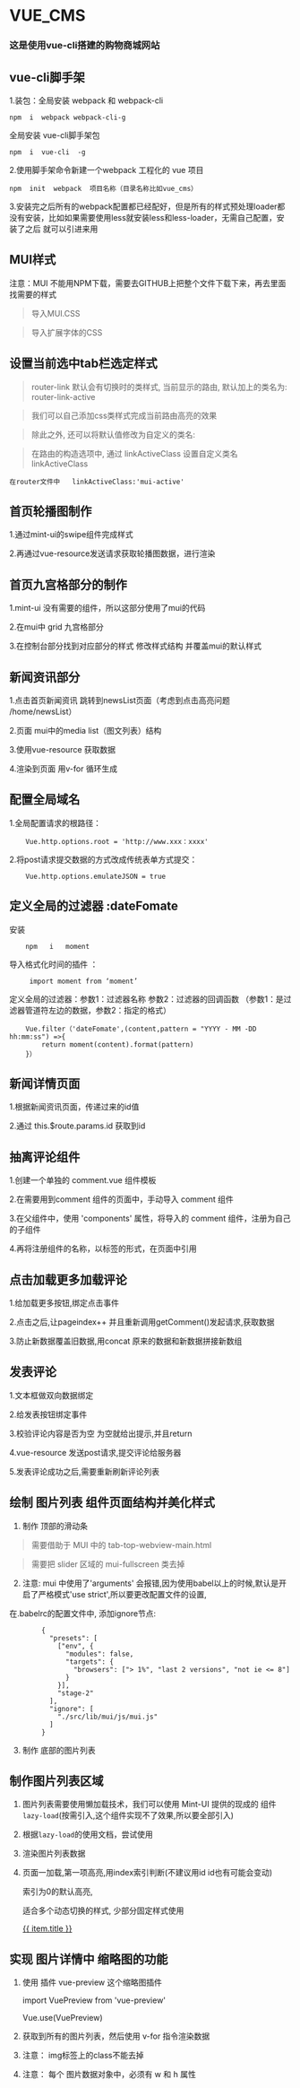 #  VUE_CMS  #


### 这是使用vue-cli搭建的购物商城网站

##  vue-cli脚手架 
 1.装包：全局安装 webpack 和 webpack-cli
 	
	npm  i  webpack webpack-cli-g

 全局安装 vue-cli脚手架包

	npm  i  vue-cli  -g

2.使用脚手架命令新建一个webpack 工程化的 vue 项目
	
	npm  init  webpack  项目名称（目录名称比如vue_cms）

3.安装完之后所有的webpack配置都已经配好，但是所有的样式预处理loader都没有安装，比如如果需要使用less就安装less和less-loader，无需自己配置，安装了之后 就可以引进来用
	
	

##  MUI样式 

注意：MUI 不能用NPM下载，需要去GITHUB上把整个文件下载下来，再去里面找需要的样式

>导入MUI.CSS

>导入扩展字体的CSS


##  设置当前选中tab栏选定样式   

> router-link 默认会有切换时的类样式, 当前显示的路由, 默认加上的类名为: router-link-active

>我们可以自己添加css类样式完成当前路由高亮的效果

>除此之外, 还可以将默认值修改为自定义的类名:

>在路由的构造选项中, 通过 linkActiveClass 设置自定义类名
 linkActiveClass

 	在router文件中   linkActiveClass:'mui-active'

##  首页轮播图制作

 1.通过mint-ui的swipe组件完成样式

2.再通过vue-resource发送请求获取轮播图数据，进行渲染

##  首页九宫格部分的制作

1.mint-ui 没有需要的组件，所以这部分使用了mui的代码

2.在mui中 grid 九宫格部分

3.在控制台部分找到对应部分的样式 修改样式结构 并覆盖mui的默认样式

##  新闻资讯部分

1.点击首页新闻资讯 跳转到newsList页面（考虑到点击高亮问题 /home/newsList）

2.页面 mui中的media list（图文列表）结构

3.使用vue-resource 获取数据

4.渲染到页面 用v-for 循环生成


##  配置全局域名 
	
1.全局配置请求的根路径：

		Vue.http.options.root = 'http://www.xxx：xxxx'

2.将post请求提交数据的方式改成传统表单方式提交：

		Vue.http.options.emulateJSON = true

##  定义全局的过滤器 :dateFomate

安装   
		
		npm   i   moment

导入格式化时间的插件 ：
	
		 import moment from ‘moment’

定义全局的过滤器：参数1：过滤器名称 参数2：过滤器的回调函数
（参数1：是过滤器管道符左边的数据，参数2：指定的格式）	

		Vue.filter（'dateFomate',(content,pattern = "YYYY - MM -DD hh:mm:ss") =>{ 
			return moment(content).format(pattern)
		}）

##  新闻详情页面 
	
1.根据新闻资讯页面，传递过来的id值 

2.通过 this.$route.params.id 获取到id	
	

##  抽离评论组件

1.创建一个单独的 comment.vue 组件模板

2.在需要用到comment 组件的页面中，手动导入 comment 组件

3.在父组件中，使用 'components' 属性，将导入的 comment 组件，注册为自己的子组件

4.再将注册组件的名称，以标签的形式，在页面中引用

##  点击加载更多加载评论

1.给加载更多按钮,绑定点击事件

2.点击之后,让pageindex++ 并且重新调用getComment()发起请求,获取数据

3.防止新数据覆盖旧数据,用concat 原来的数据和新数据拼接新数组

##  发表评论

1.文本框做双向数据绑定

2.给发表按钮绑定事件

3.校验评论内容是否为空 为空就给出提示,并且return

4.vue-resource 发送post请求,提交评论给服务器

5.发表评论成功之后,需要重新刷新评论列表
	
##  绘制 图片列表 组件页面结构并美化样式

 1.  制作 顶部的滑动条
 
> 需要借助于 MUI 中的 tab-top-webview-main.html 
 
>需要把 slider 区域的 mui-fullscreen 类去掉
 
 2.  注意: mui 中使用了'arguments' 会报错,因为使用babel以上的时候,默认是开启了严格模式'use strict',所以要更改配置文件的设置,
 
在.babelrc的配置文件中, 添加ignore节点:

			{
			  "presets": [
			    ["env", {
			      "modules": false,
			      "targets": {
			        "browsers": ["> 1%", "last 2 versions", "not ie <= 8"]
			      }
			    }],
			    "stage-2"
			  ],
			  "ignore": [
			    "./src/lib/mui/js/mui.js"
			  ]
			}

3. 制作 底部的图片列表

##  制作图片列表区域

1. 图片列表需要使用懒加载技术，我们可以使用 Mint-UI 提供的现成的 组件 `lazy-load`(按需引入,这个组件实现不了效果,所以要全部引入)

2. 根据`lazy-load`的使用文档，尝试使用

3. 渲染图片列表数据

4. 页面一加载,第一项高亮,用index索引判断(不建议用id id也有可能会变动)
 
   索引为0的默认高亮,

	适合多个动态切换的样式, 少部分固定样式使用

	 <a :class="{'mui-control-item':true,  'mui-active':index==0 }"   href='#' 
       v-for="(item,index) in cates"  :key='item.id'> 
          {{ item.title }}
      </a>

##  实现 图片详情中 缩略图的功能

1. 使用 插件 vue-preview 这个缩略图插件

	import  VuePreview from 'vue-preview'

	Vue.use(VuePreview)


2. 获取到所有的图片列表，然后使用 v-for 指令渲染数据

3. 注意： img标签上的class不能去掉
 
4. 注意： 每个 图片数据对象中，必须有 w 和 h 属性





